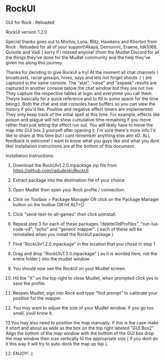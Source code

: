 # RockUI
GUI for Rock : Reloaded

RockUI version 1.2.0

Special thanks goes out to Morbis, Luna, Blitz, Hawkens and Khorton from Rock : Reloaded for all of your support!Akaya, Demonnic, Eraene, tdk1069, Quixote and
Vadi ( sorry if i missed anyone! )from the Mudlet Discord for all the things they've done for the Mudlet 
community and the help they've given me along this journey.

Thanks for deciding to give RockUI a try! At the moment all chat channels ( broadcasts, racial gossips,
hives, says and lets not forget shouts :) ) are captured in the same console. The "stat", "raise" and 
"expeek" results are captured in another console below the chat window but they are not live. They capture
the respective tables at login and everytime you call them. Theyre basically for a quick reference and to
fill in some space for the time being:). Both the chat and stat consoles have buffers so you can view the 
history if you'd like. Positive and negative effect timers are implemented. They only keep track of the 
initial spell at this time. For example, effects like poison and plague will not show cumulative time 
remaining if you move rather than just letting the effect run out. You will likely have to move the map
into GUI box 2 yourself after opening it. I'm sure there's more info I'd like to share at this time but 
i cant remember anything else atm xD. ALL feedback is welcome! I want to know what you guys like and what 
you dont like! Installation instructions are at the bottom of this document.

Installation Instructions:

1. Download the RockUIv1.2.0.mpackage zip file from https://github.com/radudeski/RockUI

2. Extract package into the destination file of your choice

3. Open Mudlet then open your Rock profile / connection.

4. Click on Toolbox > Package Manager OR click on the Package Manager button on the toolbar OR hit ALT+O

5. Click "send-text-to-all-games" then click uninstall. 

6. Repeat step 3 for each of these packages "deleteOldProfiles", "run-lua-code-v4", "echo" and "generic 
mapper". ( each of these will be reinstalled when you install the RockUI package )

7. Find "RockUIv1.2.0.mpackage" in the location that you chose in step 1

8. Drag and drop "RockUIv1.2.0.mpackage" ( as it is worded here, not the entire folder ) into the mudlet
window.

9. You should now see the RockUI on your Mudlet screen.

10. Hit the "X" on the top right to close Mudlet, when prompted click yes to save the profile.

11. Reopen Mudlet, sign into Rock and type "find prompt" to calibrate your position for the mapper.

12. You may want to adjust the size of your Mudlet window. If you go too small, youll know it.

13.You may also need to position the map manually. If this is the case make it short and about as wide as the 
box on the top right labeled "GUI.Box2". Align the bottom of the map window with the bottom of the GUI box
drop the map window then size vertically to the appropriate size ( if you dont do it this way it will try 
to auto-dock the map up top ).

12. ENJOY! :)
